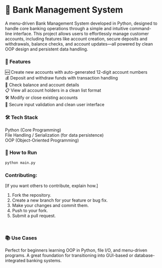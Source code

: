 # 🏦 Bank Management System
A menu-driven Bank Management System developed in Python, designed to handle core banking operations through a simple and intuitive command-line interface. This project allows users to effortlessly manage customer accounts, including features like account creation, secure deposits and withdrawals, balance checks, and account updates—all powered by clean OOP design and persistent data handling.

### 🔧 **Features** <br>
🆕 Create new accounts with auto-generated 12-digit account numbers <br>
💰 Deposit and withdraw funds with transaction handling <br>
🧾 Check balance and account details <br> 
📋 View all account holders in a clean list format <br>
🛠️ Modify or close existing accounts <br> 
🔐 Secure input validation and clean user interface <br>

### 🛠️ **Tech Stack** <br>
Python (Core Programming) <br>
File Handling / Serialization (for data persistence) <br>
OOP (Object-Oriented Programming) <br>

### 🚀 **How to Run**
 ```bash
 python main.py
```

### **Contributing:** <br>
[If you want others to contribute, explain how.]

1.  Fork the repository.
2.  Create a new branch for your feature or bug fix.
3.  Make your changes and commit them.
4.  Push to your fork.
5.  Submit a pull request.
<br>

### 📚 **Use Cases** <br>
Perfect for beginners learning OOP in Python, file I/O, and menu-driven programs. A great foundation for transitioning into GUI-based or database-integrated banking systems.

